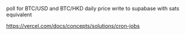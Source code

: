 poll for BTC/USD and BTC/HKD daily price
write to supabase with sats equivalent


https://vercel.com/docs/concepts/solutions/cron-jobs
